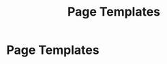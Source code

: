 ﻿---
uid: pages-templates
locale: en
title: Page Templates
dnneditions: DNN Platform, Evoq Content,Evoq Engage
dnnversion: 09.02.00
related-topics: 
---

# Page Templates
